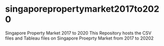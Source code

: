 # singaporepropertymarket2017to2020
Singapore Property Market 2017 to 2020
This Repository hosts the CSV files and Tableau files on Singapore Proeprty Market from 2017 to 20202
